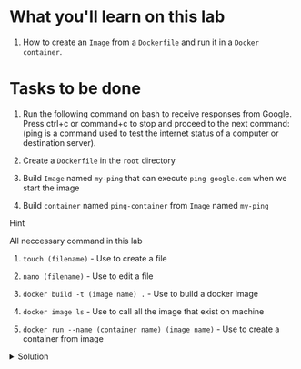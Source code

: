 # What you'll learn on this lab

1. How to create an `Image` from a `Dockerfile` and run it in a `Docker container`.


# Tasks to be done

1. Run the following command on bash to receive responses from Google. Press ctrl+c or command+c to stop and proceed to the next command:
(ping is a command used to test the internet status of a computer or destination server).


2. Create a `Dockerfile` in the `root` directory 

3. Build `Image` named `my-ping` that can execute `ping google.com` when we start the image
4. Build `container` named `ping-container` from `Image` named `my-ping`

<detail>
<summary>Hint</summary>

All neccessary command in this lab

1. `touch (filename)` - Use to create a file

2. `nano (filename)` - Use to edit a file
3. `docker build -t (image name) .` - Use to build a docker image
4. `docker image ls` - Use to call all the image that exist on machine
5. `docker run --name (container name) (image name)` - Use to create a container from image
</detail>


<details>
<summary>Solution</summary>


1. `touch Dockerfile`

2. `nano Dockerfile`
3. Call a Bash from Dockerhub and execute ping google.com

```plain
FROM bash
CMD ["ping", "google.com"]
```

To exit the nano editor on Windows:

    1. ctrl+x

    2. ctrl+y to save

    3. press enter

Build DockerImage by running this following command 

```plain
docker build -t my-ping .

docker image ls
```{{exec}}

Build container from DockerImage by running this following command
```plain
docker run --name ping-container my-ping
```{{exec}}

</detail>